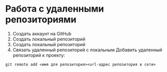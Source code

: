 # Работа с удаленными репозиториями
1. Создать аккаунт на GitHub
2. Создать локальный репозиторий
3. Создать локальный репозиторий
4. Связать удаленный репозиторий с локальным
Добавить удаленный репозиторий к проекту:
```
git remote add <имя для репозитория><url-адрес репозитория в сети>
```

